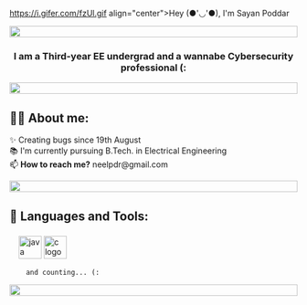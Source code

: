 https://i.gifer.com/fzUl.gif
align="center">Hey (●'◡'●), I'm Sayan Poddar</h1>

<!--📏LINE-->
<p align="center">
<img src="https://i.imgur.com/dBaSKWF.gif" height="20" width="100%">

<h3 align="center">I am a Third-year EE undergrad and a wannabe Cybersecurity professional (:</h3>

<!--📏LINE-->
<p align="center">
<img src="https://i.imgur.com/dBaSKWF.gif" height="20" width="100%">

<h2 align="left">🙋‍♂️ About me:</h2>

<p align="left">✨ Creating bugs since 19th August<br>📚 I'm currently pursuing B.Tech. in Electrical Engineering<br>📫 <b>How to reach me?</b> neelpdr@gmail.com
<!--📏LINE-->
<p align="center">
<img src="https://i.imgur.com/dBaSKWF.gif" height="20" width="100%">

<h2 align="left">🚀 Languages and Tools:</h2>

###

<div align="left">
        <img width="12" />
        <img src="https://cdn.jsdelivr.net/gh/devicons/devicon/icons/java/java-original.svg" height="40" alt="java logo"  />
        <img src="https://cdn.jsdelivr.net/gh/devicons/devicon/icons/c/c-original.svg" height="40" alt="c logo"  />
        <img width="12" />
        
        and counting... (:
</div>

<!--📏LINE-->
<p align="center">
<img src="https://i.imgur.com/dBaSKWF.gif" height="20" width="100%">
